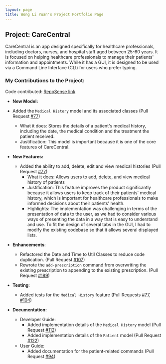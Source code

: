 ```yaml
---
layout: page
title: Wong Li Yuan's Project Portfolio Page
---
```


## Project: CareCentral

CareCentral is an app designed specifically for healthcare professionals, including doctors, nurses, and hospital staff aged between 25-60 years.
It is focused on helping healthcare professionals to manage their patients' information and appointments. While it has a GUI,
it is designed to be used via a Command Line Interface (CLI) for users who prefer typing.

### My Contributions to the Project:

Code contributed: [RepoSense link](https://nus-cs2103-ay2324s1.github.io/tp-dashboard/?search=lyuanww&breakdown=false&sort=groupTitle%20dsc&sortWithin=title&since=2023-09-22&timeframe=commit&mergegroup=&groupSelect=groupByRepos)

- **New Model:**
 - Added the `Medical History` model and its associated classes (Pull Request [#77](https://github.com/AY2324S1-CS2103T-F08-1/tp/pull/77))
   - What it does: Stores the details of a patient's medical history, including the date, the medical condition and the treatment the patient received.
   - Justification: This model is important because it is one of the core features of CareCentral.

- **New Features:**
  - Added the ability to add, delete, edit and view medical histories (Pull Request [#77](https://github.com/AY2324S1-CS2103T-F08-1/tp/pull/77))
    - What it does: Allows users to add, delete, and view medical history of patients
    - Justification: This feature improves the product significantly because it allows users to keep track of their patients' medical history,
      which is important for healthcare professionals to make informed decisions about their patients' health.
    - Highlights: The implementation was challenging in terms of the presentation of data to the user, as we had to consider
      various ways of presenting the data in a way that is easy to understand and use. To fit the design of several tabs in the GUI,
      I had to modify the existing codebase so that it allows several displayed lists.

- **Enhancements**:
  - Refactored the Date and Time to Util Classes to reduce code duplication. (Pull Request [#107](https://github.com/AY2324S1-CS2103T-F08-1/tp/pull/107))
  - Rewrote the `add-prescription` command from overwriting the existing prescription to appending to the existing prescription. (Pull Request [#189](https://github.com/AY2324S1-CS2103T-F08-1/tp/pull/189))

- **Testing**:
  - Added tests for the `Medical History` feature (Pull Requests [#77](https://github.com/AY2324S1-CS2103T-F08-1/tp/pull/77), [#104](https://github.com/AY2324S1-CS2103T-F08-1/tp/pull/104))

- **Documentation:**
  - Developer Guide:
    - Added implementation details of the `Medical History` model (Pull Request [#112](https://github.com/AY2324S1-CS2103T-F08-1/tp/pull/112/files))
    - Added implementation details of the `Patient` model (Pull Request [#122](https://github.com/AY2324S1-CS2103T-F08-1/tp/pull/122))
  - User Guide:
    - Added documentation for the patient-related commands (Pull Request [#94](https://github.com/AY2324S1-CS2103T-F08-1/tp/pull/94))
